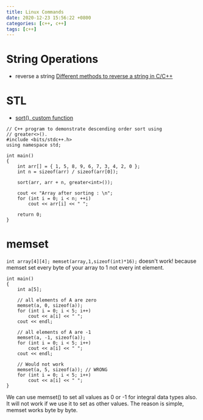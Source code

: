 ```yaml
---
title: Linux Commands
date: 2020-12-23 15:56:22 +0800
categories: [c++, c++]
tags: [c++]
---
```


# String Operations
- reverse a string
[Different methods to reverse a string in C/C++](https://www.geeksforgeeks.org/reverse-a-string-in-c-cpp-different-methods/)

# STL
- [sort(), custom function](https://www.geeksforgeeks.org/sort-c-stl/)
```
// C++ program to demonstrate descending order sort using
// greater<>().
#include <bits/stdc++.h>
using namespace std;

int main()
{
    int arr[] = { 1, 5, 8, 9, 6, 7, 3, 4, 2, 0 };
    int n = sizeof(arr) / sizeof(arr[0]);

    sort(arr, arr + n, greater<int>());

    cout << "Array after sorting : \n";
    for (int i = 0; i < n; ++i)
        cout << arr[i] << " ";

    return 0;
}
```
# memset
`int array[4][4]; memset(array,1,sizeof(int)*16);` doesn't work!
because memset set every byte of your array to 1 not every int element.
```
int main()
{
    int a[5];

    // all elements of A are zero
    memset(a, 0, sizeof(a));
    for (int i = 0; i < 5; i++)
        cout << a[i] << " ";
    cout << endl;

    // all elements of A are -1
    memset(a, -1, sizeof(a));
    for (int i = 0; i < 5; i++)
        cout << a[i] << " ";
    cout << endl;

    // Would not work
    memset(a, 5, sizeof(a)); // WRONG
    for (int i = 0; i < 5; i++)
        cout << a[i] << " ";
}
```
We can use memset() to set all values as 0 or -1 for integral data types also.
It will not work if we use it to set as other values. The reason is simple, memset works byte by byte.
